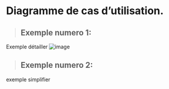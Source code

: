 

# Diagramme de cas d’utilisation.

> ## Exemple numero 1:
Exemple détailler
![image](https://user-images.githubusercontent.com/92023794/199442728-b3ecaf21-4508-4a7d-b4e0-87a504d305a6.png)

> ## Exemple numero 2:
exemple simplifier
